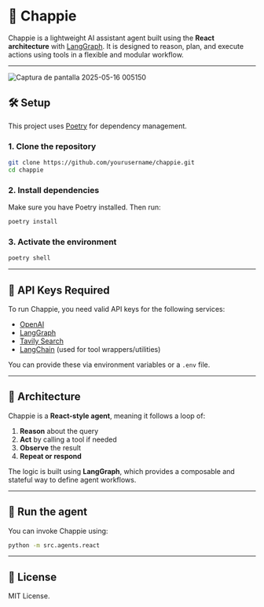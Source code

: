 # 🤖 Chappie

Chappie is a lightweight AI assistant agent built using the **React architecture** with [LangGraph](https://docs.langgraph.dev/). It is designed to reason, plan, and execute actions using tools in a flexible and modular workflow.

---

![Captura de pantalla 2025-05-16 005150](https://github.com/user-attachments/assets/20c96271-6f72-477a-80b6-89fa72008714)


## 🛠️ Setup

This project uses [Poetry](https://python-poetry.org/) for dependency management.

### 1. Clone the repository

```bash
git clone https://github.com/yourusername/chappie.git
cd chappie
````

### 2. Install dependencies

Make sure you have Poetry installed. Then run:

```bash
poetry install
```

### 3. Activate the environment

```bash
poetry shell
```

---

## 🔐 API Keys Required

To run Chappie, you need valid API keys for the following services:

* [OpenAI](https://platform.openai.com/)
* [LangGraph](https://www.langgraph.dev/)
* [Tavily Search](https://docs.tavily.com/)
* [LangChain](https://www.langchain.com/) (used for tool wrappers/utilities)

You can provide these via environment variables or a `.env` file.

---

## 🧠 Architecture

Chappie is a **React-style agent**, meaning it follows a loop of:

1. **Reason** about the query
2. **Act** by calling a tool if needed
3. **Observe** the result
4. **Repeat or respond**

The logic is built using **LangGraph**, which provides a composable and stateful way to define agent workflows.

---

## 🚀 Run the agent

You can invoke Chappie using:

```bash
python -m src.agents.react
```

---

## 📄 License

MIT License.
